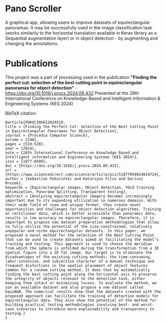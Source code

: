 # Pano Scroller

A graphical app, allowing users to improve datasets of equirectangular panoramas.
It may be successfully used in the image classification task (works similarily to the horizontal translation available in Keras library as a Sequential augmentation layer)
or in object detection - by augmenting and changing the annotations.

# Publications
This project was a part of processing used in the publication **"Finding the perfect cut: selection of the best cutting point in equirectangular panoramas for object detection"** - https://doi.org/10.1016/j.procs.2024.09.432 
Presented at the 28th International Conference on Knowledge-Based and Intelligent Information & Engineering Systems (KES 2024)

BibTeX citation:
 
```
@article{POKUCINSKI2024519,
title = {Finding the Perfect Cut: Selection of the Best Cutting Point in Equirectangular Panoramas for Object Detection},
journal = {Procedia Computer Science},
volume = {246},
pages = {519-528},
year = {2024},
note = {28th International Conference on Knowledge Based and Intelligent information and Engineering Systems (KES 2024)},
issn = {1877-0509},
doi = {https://doi.org/10.1016/j.procs.2024.09.432},
url = {https://www.sciencedirect.com/science/article/pii/S1877050924024724},
author = {Sebastian Pokuciński and Katarzyna Filus and Dariusz Mrozek},
keywords = {Equirectangular images, Object detection, YOLO training optimization, Panorama Splitting, Transparent testing},
abstract = {Analyzing equirectangular imagery becomes increasingly important due to its expanding utilization in numerous domains. With their wide field of view and unique format, they create novel opportunities and challenges for object detection algorithms. Training on rectilinear data, which is better accessible than panoramic data, results in low accuracy on equirectangular images. Therefore, it is important to propose new dataset preparation methodologies that allow to fully utilize the potential of the size-constrained, relatively unpopular and niche equirectangular datasets. In this paper, we proposed a novel method for the selection of the Best Cutting Point that can be used to create datasets aimed at facilitating the model’s training and testing. This approach is used to choose the meridian from which the sphere is unfolded during the transformation from a 3D spatial figure into a 2D fat image. Our target is to eliminate the disadvantages of the existing cutting methods: the time-consuming, labor-intensive, and subjective character of a manual technique and frequent distortions in the spatial placement of object features common for a random cutting method. It does that by automatically finding the best cutting point along the horizontal axis to preserve the integrity of objects relevant to the detection task, either keeping them intact or minimizing losses. To evaluate the method, we use an available dataset and also propose a new dataset called EquiB&B. The numerical results show that the datasets created with the proposed approach can facilitate the training of detection models for equirectangular data. They also show the potential of the method for building practical testing methodologies involving best- and worst-case scenarios to introduce more explainability and transparency to testing.}
}
```
